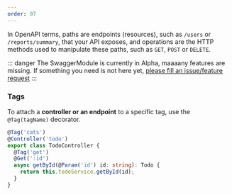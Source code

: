 ```yaml
---
order: 97
---
```



In OpenAPI terms, paths are endpoints (resources), such as `/users` or `/reports/summary`, that your API exposes, and operations are the HTTP methods used to manipulate these paths, such as `GET`, `POST` or `DELETE`.


::: danger
The SwaggerModule is currently in Alpha, maaaany features are missing. If something you need is not here yet, [please fill an issue/feature request](https://github.com/Savory/Danet-Swagger/issues)
:::


### Tags

To attach a **controller or an endpoint** to a specific tag, use the `@Tag(tagName)` decorator.

```typescript
@Tag('cats')
@Controller('todo')
export class TodoController {
  @Tag('get')
  @Get(':id')
  async getById(@Param('id') id: string): Todo {
    return this.todoService.getById(id);
  }
}
``````